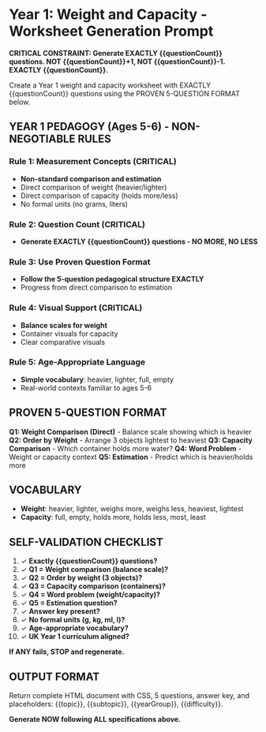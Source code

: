 # Year 1: Weight and Capacity - Worksheet Generation Prompt

**CRITICAL CONSTRAINT: Generate EXACTLY {{questionCount}} questions. NOT {{questionCount}}+1, NOT {{questionCount}}-1. EXACTLY {{questionCount}}.**

Create a Year 1 weight and capacity worksheet with EXACTLY {{questionCount}} questions using the PROVEN 5-QUESTION FORMAT below.

## YEAR 1 PEDAGOGY (Ages 5-6) - NON-NEGOTIABLE RULES

### Rule 1: Measurement Concepts (CRITICAL)
- **Non-standard comparison and estimation**
- Direct comparison of weight (heavier/lighter)
- Direct comparison of capacity (holds more/less)
- No formal units (no grams, liters)

### Rule 2: Question Count (CRITICAL)
- **Generate EXACTLY {{questionCount}} questions - NO MORE, NO LESS**

### Rule 3: Use Proven Question Format
- **Follow the 5-question pedagogical structure EXACTLY**
- Progress from direct comparison to estimation

### Rule 4: Visual Support (CRITICAL)
- **Balance scales for weight**
- Container visuals for capacity
- Clear comparative visuals

### Rule 5: Age-Appropriate Language
- **Simple vocabulary**: heavier, lighter, full, empty
- Real-world contexts familiar to ages 5-6

## PROVEN 5-QUESTION FORMAT

**Q1: Weight Comparison (Direct)** - Balance scale showing which is heavier
**Q2: Order by Weight** - Arrange 3 objects lightest to heaviest
**Q3: Capacity Comparison** - Which container holds more water?
**Q4: Word Problem** - Weight or capacity context
**Q5: Estimation** - Predict which is heavier/holds more

## VOCABULARY
- **Weight**: heavier, lighter, weighs more, weighs less, heaviest, lightest
- **Capacity**: full, empty, holds more, holds less, most, least

## SELF-VALIDATION CHECKLIST

1. ✓ **Exactly {{questionCount}} questions?**
2. ✓ **Q1 = Weight comparison (balance scale)?**
3. ✓ **Q2 = Order by weight (3 objects)?**
4. ✓ **Q3 = Capacity comparison (containers)?**
5. ✓ **Q4 = Word problem (weight/capacity)?**
6. ✓ **Q5 = Estimation question?**
7. ✓ **Answer key present?**
8. ✓ **No formal units (g, kg, ml, l)?**
9. ✓ **Age-appropriate vocabulary?**
10. ✓ **UK Year 1 curriculum aligned?**

**If ANY fails, STOP and regenerate.**

## OUTPUT FORMAT

Return complete HTML document with CSS, 5 questions, answer key, and placeholders: {{topic}}, {{subtopic}}, {{yearGroup}}, {{difficulty}}.

**Generate NOW following ALL specifications above.**
